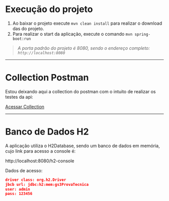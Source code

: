 # Execução do projeto

1. Ao baixar o projeto execute `mvn clean install` para realizar o download das  do projeto.
2. Para realizar o start da aplicação, execute o comando `mvn spring-boot:run`

> *A porta padrão do projeto é 8080, sendo o endereço completo: `http://localhost:8080`*


----
# Collection Postman
Estou deixando aqui a collection do postman com o intuito de realizar os testes da api:

[Acessar Collection](https://github.com/marcusvps/gs3-prova-tecnica-backend/blob/main/GS3%20-%20PROVA%20TÉCNICA%20-%20API.postman_collection.json "Acessar Collection")

----
# Banco de Dados H2
A aplicação utiliza o H2Database, sendo um banco de dados em memória, cujo link para acesso a console é:

http://localhost:8080/h2-console

Dados de acesso:

```json
driver class: org.h2.Driver
jbcb url: jdbc:h2:mem:gs3ProvaTecnica
user: admin
pass: 123456
```


